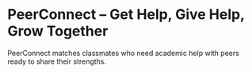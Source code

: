# PeerConnect – Get Help, Give Help, Grow Together

PeerConnect matches classmates who need academic help with peers ready to share their strengths.
